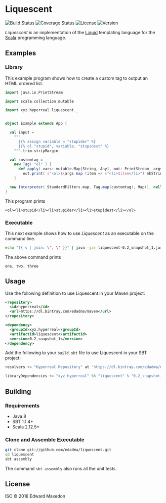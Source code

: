 Liquescent
==========

[![Build Status](https://www.travis-ci.org/edadma/liquescent.svg?branch=master)](https://www.travis-ci.org/edadma/liquescent)
[![Coverage Status](https://coveralls.io/repos/github/edadma/liquescent/badge.svg?branch=master)](https://coveralls.io/github/edadma/liquescent?branch=master)
[![License](https://img.shields.io/badge/license-ISC-blue.svg)](https://github.com/edadma/liquescent/blob/master/LICENSE)
[![Version](https://img.shields.io/badge/latest_release-v0.2_snapshot_1-orange.svg)](https://github.com/edadma/liquescent/releases/tag/v0.2_snapshot_1)

*Liquescent* is an implementation of the [Liquid](https://shopify.github.io/liquid/) templating language for the [Scala](http://scala-lang.org) programming language.


Examples
--------

### Library

This example program shows how to create a custom tag to output an HTML ordered list.

```scala
import java.io.PrintStream

import scala.collection.mutable

import xyz.hyperreal.liquescent._


object Example extends App {

  val input =
    """
      |{% assign variable = "stupider" %}
      |{% ol "stupid", variable, "stupidest" %}
    """.trim.stripMargin

  val customtag =
    new Tag( "ol" ) {
      def apply( vars: mutable.Map[String, Any], out: PrintStream, args: List[Any], context: AnyRef ) =
        out.print( s"<ol>${args map (item => s"<li>$item</li>") mkString}</ol>" )
    }

  new Interpreter( StandardFilters.map, Tag.map(customtag), Map(), null ).perform( LiquescentParser.parse(input), Console.out )
}
```

This program prints

    <ol><li>stupid</li><li>stupider</li><li>stupidest</li></ol>


### Executable

This next example shows how to use *Liquescent* as an executable on the command line.

```bash
echo "{{ v | join: \", \" }}" | java -jar liquescent-0.2_snapshot_1.jar -j "{v: [\"one\", \"two\", \"three\"]}" --
```

The above command prints

    one, two, three


Usage
-----

Use the following definition to use Liquescent in your Maven project:

```xml
<repository>
  <id>hyperreal</id>
  <url>https://dl.bintray.com/edadma/maven</url>
</repository>

<dependency>
  <groupId>xyz.hyperreal</groupId>
  <artifactId>liquescent</artifactId>
  <version>0.2_snapshot_1</version>
</dependency>
```

Add the following to your `build.sbt` file to use Liquescent in your SBT project:

```sbt
resolvers += "Hyperreal Repository" at "https://dl.bintray.com/edadma/maven"

libraryDependencies += "xyz.hyperreal" %% "liquescent" % "0.2_snapshot_1"
```

Building
--------

### Requirements

- Java 8
- SBT 1.1.4+
- Scala 2.12.5+

### Clone and Assemble Executable

```bash
git clone git://github.com/edadma/liquescent.git
cd liquescent
sbt assembly
```

The command `sbt assembly` also runs all the unit tests.


License
-------

ISC © 2018 Edward Maxedon